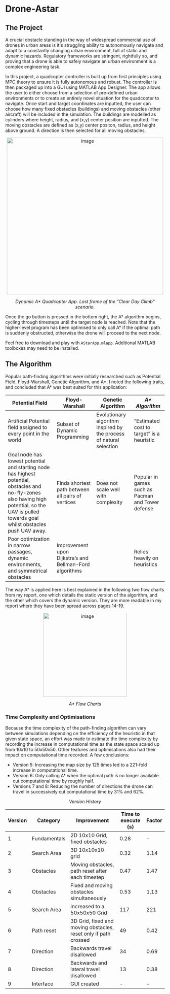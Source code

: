 # Drone-Astar

## The Project

A crucial obstacle standing in the way of widespread commercial use of drones in urban areas is it's struggling ability to autonomously navigate and adapt to a constantly changing urban environment, full of static and dynamic hazards. Regulatory frameworks are stringent, rightfully so, and proving that a drone is able to safely navigate an urban environment is a complex engineering task.

In this project, a quadcopter controller is built up from first principles using MPC theory to ensure it is fully autonomous and robust. The controller is then packaged up into a GUI using MATLAB App Designer. The app allows the user to either choose from a selection of pre-defined urban environments or to create an entirely novel situation for the quadcopter to navigate. Once start and target coordinates are inputted, the user can choose how many fixed obstacles (buildings) and moving obstacles (other aircraft) will be included in the simulation. The buildings are modelled as cylinders where height, radius, and (x,y) center position are inputted. The moving obstacles are defined as (x,y) center positon, radius, and height above ground. A direction is then selected for all moving obstacles.

<p align="center">
<img width="494" alt="image" src="https://github.com/frostyrez/Drone-Astar/assets/123249055/f970a4bf-42cd-444d-b0da-299b4f4281f7">
</p>
<p align="center">
<i> Dynamic A* Quadcopter App. Last frame of the "Clear Day Climb" scenario. </i>
</p>

Once the go button is pressed in the bottom right, the A* algorithm begins, cycling through timesteps until the target node is reached. Note that the higher-level program has been optimised to only call A* if the optimal path is suddenly obstructed, otherwise the drone will proceed to the next node.

Feel free to download and play with `AStarApp.mlapp`. Additional MATLAB toolboxes may need to be installed.

## The Algorithm

Popular path-finding algorithms were initially researched such as Potential Field, Floyd-Warshall, Genetic Algorithm, and A*. I noted the following traits, and concluded that A* was best suited for this application:

| **Potential Field**                                                                                                                                                                              | **Floyd-Warshall**                                      | **Genetic Algorithm**                                               | **_A<b>*</b> Algorithm_**                                  |
|--------------------------------------------------------------------------------------------------------------------------------------------------------------------------------------------------|---------------------------------------------------------|---------------------------------------------------------------------|---------------------------------------------------|
| Artificial Potential field assigned to every point in the world                                                                                                                                  | Subset of Dynamic Programming                           | Evolutionary algorithm inspired by the process of natural selection | “Estimated cost to target” is a heuristic         |
| Goal node has lowest potential and starting node has highest potential, obstacles and no-fly-zones also having high potential, so the UAV is pulled towards goal whilst obstacles push UAV away. | Finds shortest path between all pairs of vertices       | Does not scale well with complexity                                 | Popular in games such as Pacman and Tower defense |
| Poor optimization in narrow passages, dynamic environments, and symmetrical obstacles                                                                                                            | Improvement upon Dijkstra’s and Bellman-Ford algorithms |                                                                     | Relies heavily on heuristics                      |


The way A* is applied here is best explained in the following two flow charts from my report, one which details the static version of the algorithm, and the other which covers the dynamic version. They are more readable in my report where they have been spread across pages 14-19.
<p align="center">
<img width="264" alt="image" src="https://github.com/frostyrez/Drone-Astar/assets/123249055/5d8c2504-cefd-4ae5-a5c2-626fd99e8127">
</p>
<p align="center">
<i> A* Flow Charts </i>
</p>

### Time Complexity and Optimisations

Because the time complexity of the path-finding algorithm can vary between simulations depending on the efficiency of the heuristic in that given state space, an effort was made to estimate the time complexity by recording the increase in computational time as the state space scaled up from 10x10 to 50x50x50. Other features and optimisations also had their impact on computational time recorded. A few conclusions:

- Version 5: Increasing the map size by 125 times led to a 221-fold increase in computational time.
- Version 6: Only calling A* when the optimal path is no longer available cut computational time by roughly half.
- Versions 7 and 8: Reducing the number of directions the drone can travel in successively cut computational time by 31% and 62%.

<p align="center">
<i> Version History </i>
</p>

| **Version** | **Category** | **Improvement**                                                 | **Time to execute (s)** | **Factor** |
|-------------|--------------|-----------------------------------------------------------------|-------------------------|------------|
| 1           | Fundamentals | 2D 10x10 Grid, fixed obstacles                                  | 0.28                    | -          |
| 2           | Search Area  | 3D 10x10x10 grid                                                | 0.32                    | 1.14       |
| 3           | Obstacles    | Moving obstacles, path reset after each timestep                | 0.47                    | 1.47       |
| 4           | Obstacles    | Fixed and moving obstacles simultaneously                       | 0.53                    | 1.13       |
| 5           | Search Area  | Increased to a 50x50x50 Grid                                    | 117                     | 221        |
| 6           | Path reset   | 3D Grid, fixed and moving obstacles, reset only if path crossed | 49                      | 0.42       |
| 7           | Direction    | Backwards travel disallowed                                     | 34                      | 0.69       |
| 8           | Direction    | Backwards and lateral travel disallowed                         | 13                      | 0.38       |
| 9           | Interface    | GUI created                                                     | -                       | -          |
